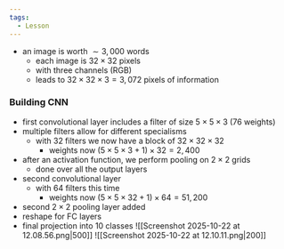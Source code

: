 ```yaml
---
tags:
  - Lesson
---
```

- an image is worth $\sim 3,000$ words
	- each image is $32\times 32$ pixels
	- with three channels (RGB)
	- leads to $32\times 32 \times 3 = 3,072$ pixels of information
### Building CNN
- first convolutional layer includes a filter of size $5 \times 5 \times 3$ (76 weights)
- multiple filters allow for different specialisms
	- with 32 filters we now have a block of $32\times 32\times 32$
		- weights now $(5\times5\times3 + 1)\times 32 = 2,400$
- after an activation function, we perform pooling on $2\times 2$ grids
	- done over all the output layers
- second convolutional layer
	- with 64 filters this time
		- weights now $(5\times5\times32+1)\times 64 = 51,200$
 - second $2\times2$ pooling layer added	
 - reshape for FC layers
 - final projection into 10 classes
 ![[Screenshot 2025-10-22 at 12.08.56.png|500]]
 ![[Screenshot 2025-10-22 at 12.10.11.png|200]]